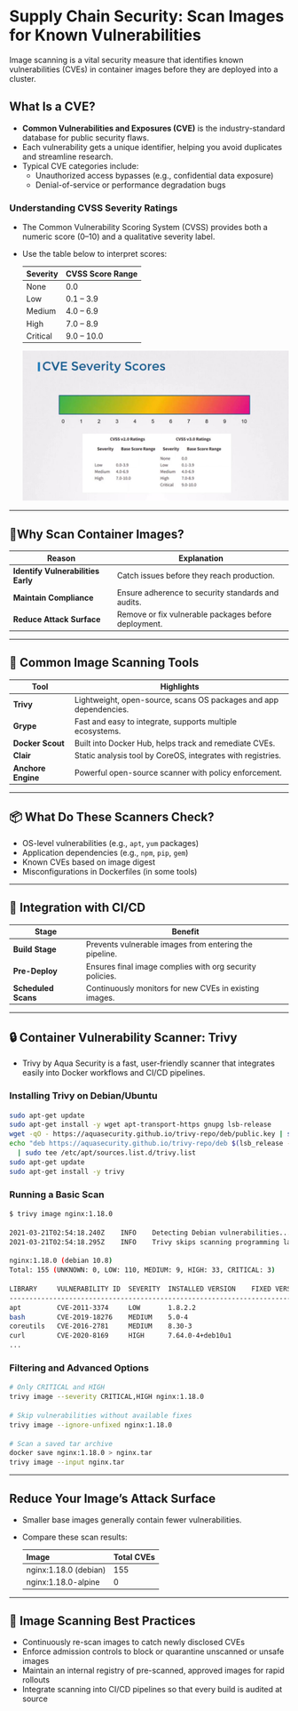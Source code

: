 # Supply Chain Security: Scan Images for Known Vulnerabilities

Image scanning is a vital security measure that identifies known vulnerabilities (CVEs) in container images before they are deployed into a cluster.

## What Is a CVE?
- **Common Vulnerabilities and Exposures (CVE)** is the industry-standard database for public security flaws. 
- Each vulnerability gets a unique identifier, helping you avoid duplicates and streamline research.
- Typical CVE categories include:
    - Unauthorized access bypasses (e.g., confidential data exposure)
    - Denial-of-service or performance degradation bugs

### Understanding CVSS Severity Ratings
- The Common Vulnerability Scoring System (CVSS) provides both a numeric score (0–10) and a qualitative severity label. 
- Use the table below to interpret scores:

    | Severity  | CVSS Score Range |
    |-----------|------------------|
    | None      | 0.0              |
    | Low       | 0.1 – 3.9        |
    | Medium    | 4.0 – 6.9        |
    | High      | 7.0 – 8.9        |
    | Critical  | 9.0 – 10.0       |

    ![CVE](../images/cve.png)

---

## 🎯Why Scan Container Images?

| Reason | Explanation |
|--------|-------------|
| **Identify Vulnerabilities Early** | Catch issues before they reach production. |
| **Maintain Compliance** | Ensure adherence to security standards and audits. |
| **Reduce Attack Surface** | Remove or fix vulnerable packages before deployment. |

---

## 🔧 Common Image Scanning Tools

| Tool | Highlights |
|------|-----------|
| **Trivy** | Lightweight, open-source, scans OS packages and app dependencies. |
| **Grype** | Fast and easy to integrate, supports multiple ecosystems. |
| **Docker Scout** | Built into Docker Hub, helps track and remediate CVEs. |
| **Clair** | Static analysis tool by CoreOS, integrates with registries. |
| **Anchore Engine** | Powerful open-source scanner with policy enforcement. |

---

## 📦 What Do These Scanners Check?
- OS-level vulnerabilities (e.g., `apt`, `yum` packages)
- Application dependencies (e.g., `npm`, `pip`, `gem`)
- Known CVEs based on image digest
- Misconfigurations in Dockerfiles (in some tools)

---

## 🧪 Integration with CI/CD

| Stage | Benefit |
|-------|---------|
| **Build Stage** | Prevents vulnerable images from entering the pipeline. |
| **Pre-Deploy** | Ensures final image complies with org security policies. |
| **Scheduled Scans** | Continuously monitors for new CVEs in existing images. |

---

## 🔒 Container Vulnerability Scanner: Trivy
- Trivy by Aqua Security is a fast, user-friendly scanner that integrates easily into Docker workflows and CI/CD pipelines.

### Installing Trivy on Debian/Ubuntu
```bash
sudo apt-get update
sudo apt-get install -y wget apt-transport-https gnupg lsb-release
wget -qO - https://aquasecurity.github.io/trivy-repo/deb/public.key | sudo apt-key add -
echo "deb https://aquasecurity.github.io/trivy-repo/deb $(lsb_release -sc) main" \
  | sudo tee /etc/apt/sources.list.d/trivy.list
sudo apt-get update
sudo apt-get install -y trivy
```

### Running a Basic Scan
```bash
$ trivy image nginx:1.18.0

2021-03-21T02:54:18.240Z    INFO    Detecting Debian vulnerabilities...
2021-03-21T02:54:18.295Z    INFO    Trivy skips scanning programming language libraries because no supported file was detected

nginx:1.18.0 (debian 10.8)
Total: 155 (UNKNOWN: 0, LOW: 110, MEDIUM: 9, HIGH: 33, CRITICAL: 3)

LIBRARY     VULNERABILITY ID  SEVERITY  INSTALLED VERSION    FIXED VERSION    TITLE
-------------------------------------------------------------------------------------------------------
apt         CVE-2011-3374     LOW       1.8.2.2                                Incorrect handling in apt-key
bash        CVE-2019-18276    MEDIUM    5.0-4                                  When effective UID != real UID
coreutils   CVE-2016-2781     MEDIUM    8.30-3                                 Session escape in chroot
curl        CVE-2020-8169     HIGH      7.64.0-4+deb10u1                       libcurl: partial password leak
...
```

### Filtering and Advanced Options
```bash
# Only CRITICAL and HIGH
trivy image --severity CRITICAL,HIGH nginx:1.18.0

# Skip vulnerabilities without available fixes
trivy image --ignore-unfixed nginx:1.18.0

# Scan a saved tar archive
docker save nginx:1.18.0 > nginx.tar
trivy image --input nginx.tar
```

---

## Reduce Your Image’s Attack Surface
- Smaller base images generally contain fewer vulnerabilities. 
- Compare these scan results:

    | Image                 | Total CVEs |
    |-----------------------|------------|
    | nginx:1.18.0 (debian) | 155        |
    | nginx:1.18.0-alpine	| 0          |

---

## 📌 Image Scanning Best Practices
- Continuously re-scan images to catch newly disclosed CVEs
- Enforce admission controls to block or quarantine unscanned or unsafe images
- Maintain an internal registry of pre-scanned, approved images for rapid rollouts
- Integrate scanning into CI/CD pipelines so that every build is audited at source
